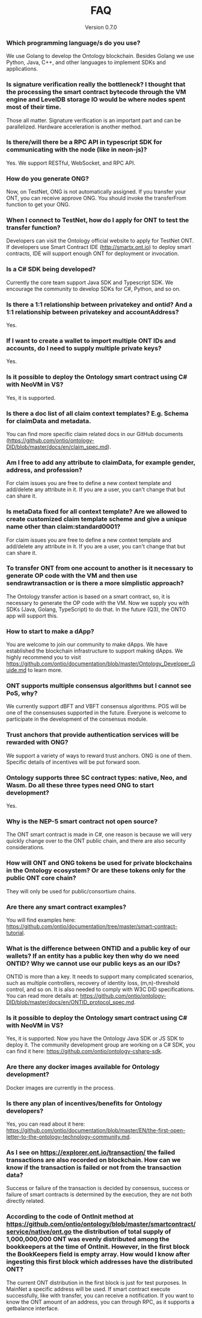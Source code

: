 

<h1 align="center">FAQ</h1>
<p align="center" class="version">Version 0.7.0 </p>



### Which programming language/s do you use?
We use Golang to develop the Ontology blockchain. Besides Golang we use Python, Java, C++, and other languages to implement SDKs and applications. 


### Is signature verification really the bottleneck? I thought that the processing the smart contract bytecode through the VM engine and LevelDB storage IO would be where nodes spent most of their time.
Those all matter. Signature verification is an important part and can be parallelized. Hardware acceleration is another method.

### Is there/will there be a RPC API in typescript SDK for communicating with the node (like in neon-js)?
Yes. We support RESTful, WebSocket, and RPC API.



### How do you generate ONG?
Now, on TestNet, ONG is not automatically assigned. If you transfer your ONT, you can receive approve ONG. You should invoke the transferFrom function to get your ONG.

### When I connect to TestNet, how do I apply for ONT to test the transfer function? 
Developers can visit the Ontology official website to apply for TestNet ONT. If developers use Smart Contract IDE (http://smartx.ont.io) to deploy smart contracts, IDE will support enough ONT for deployment or invocation.


### Is a C# SDK being developed?
Currently the core team support Java SDK and Typescript SDK. We encourage the community to develop SDKs for C#, Python, and so on.

### Is there a 1:1 relationship between privatekey and ontid? And a 1:1 relationship between privatekey and accountAddress?
Yes.

### If I want to create a wallet to import multiple ONT IDs and accounts, do I need to supply multiple private keys?
Yes.

### Is it possible to deploy the Ontology smart contract using C# with NeoVM in VS?
Yes, it is supported.

### Is there a doc list of all claim context templates? E.g. Schema for claimData and metadata.
You can find more specific claim related docs in our GitHub documents (https://github.com/ontio/ontology-DID/blob/master/docs/en/claim_spec.md).

### Am I free to add any attribute to claimData, for example gender, address, and profession?
For claim issues you are free to define a new context template and add/delete any attribute in it. If you are a user, you can't change that but can share it.


### Is metaData fixed for all context template? Are we allowed to create customized claim template scheme and give a unique name other than claim:standard0001?
For claim issues you are free to define a new context template and add/delete any attribute in it. If you are a user, you can't change that but can share it.


### To transfer ONT from one account to another is it necessary to generate OP code with the VM and then use sendrawtransaction or is there a more simplistic approach?
The Ontology transfer action is based on a smart contract, so, it is necessary to generate the OP code with the VM. Now we supply you with SDKs (Java, Golang, TypeScript) to do that. In the future (Q3), the ONTO app will support this. 

### How to start to make a dApp? 
You are welcome to join our community to make dApps. We have established the blockchain infrastructure to support making dApps. We highly recommend you to visit https://github.com/ontio/documentation/blob/master/Ontology_Developer_Guide.md to learn more. 

### ONT supports multiple consensus algorithms but I cannot see PoS, why?
We currently support dBFT and VBFT consensus algorithms. POS will be one of the consensuses supported in the future. Everyone is welcome to participate in the development of the consensus module.

### Trust anchors that provide authentication services will be rewarded with ONG?
We support a variety of ways to reward trust anchors. ONG is one of them. Specific details of incentives will be put forward soon.


### Ontology supports three SC contract types: native, Neo, and Wasm. Do all these three types need ONG  to start development?
Yes.

### Why is the NEP-5 smart contract not open source?
The ONT smart contract is made in C#, one reason is because we will very quickly change over to the ONT public chain, and there are also security considerations.

### How will ONT and ONG tokens be used for private blockchains in the Ontology ecosystem? Or are these tokens only for the public ONT core chain?
They will only be used for public/consortium chains.

### Are there any smart contract examples?
You will find examples here: https://github.com/ontio/documentation/tree/master/smart-contract-tutorial.

### What is the difference between ONTID and a public key of our wallets? If an entity has a public key then why do we need ONTID? Why we cannot use our public keys as an our IDs?
ONTID is more than a key. It needs to support many complicated scenarios, such as multiple controllers, recovery of identity loss, (m,n)-threshold control, and so on. It is also needed to comply with W3C DID specifications. You can read more details at: https://github.com/ontio/ontology-DID/blob/master/docs/en/ONTID_protocol_spec.md.

### Is it possible to deploy the Ontology smart contract using C# with NeoVM in VS?
Yes, it is supported. Now you have the Ontology Java SDK or JS SDK to deploy it. The community development group are working on a C# SDK, you can find it here: https://github.com/ontio/ontology-csharp-sdk.

### Are there any docker images available for Ontology development?
Docker images are currently in the process.

### Is there any plan of incentives/benefits for Ontology developers?
Yes, you can read about it here: https://github.com/ontio/documentation/blob/master/EN/the-first-open-letter-to-the-ontology-technology-community.md.


### As I see on https://explorer.ont.io/transaction/ the failed transactions are also recorded on blockchain. How can we know if the transaction is failed or not from the transaction data?
Success or failure  of the transaction is decided by consensus, success or failure of smart contracts is determined by the execution, they are not both directly related.

### According to the code of OntInit method at https://github.com/ontio/ontology/blob/master/smartcontract/service/native/ont.go the distribution of total supply of 1,000,000,000 ONT was evenly distributed among the bookkeepers at the time of OntInit. However, in the first block the BookKeepers field is empty array. How would I know after ingesting this first block which addresses have the distributed ONT?
The current ONT distribution in the first block is just for test purposes. In MainNet a specific address will be used.
If smart contract execute successfully, like with transfer, you can receive a notification.
If you want to know the ONT amount of an address, you can through RPC, as it supports a getbalance interface.
